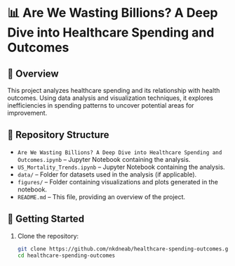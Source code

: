 # 📊 Are We Wasting Billions? A Deep Dive into Healthcare Spending and Outcomes

## 📖 Overview
This project analyzes healthcare spending and its relationship with health outcomes. Using data analysis and visualization techniques, it explores inefficiencies in spending patterns to uncover potential areas for improvement.

## 📂 Repository Structure
- `Are We Wasting Billions? A Deep Dive into Healthcare Spending and Outcomes.ipynb` – Jupyter Notebook containing the analysis.
- `US_Mortality_Trends.ipynb` – Jupyter Notebook containing the analysis.
- `data/` – Folder for datasets used in the analysis (if applicable).
- `figures/` – Folder containing visualizations and plots generated in the notebook.
- `README.md` – This file, providing an overview of the project.

## 🚀 Getting Started
1. Clone the repository:
   ```sh
   git clone https://github.com/nkdneab/healthcare-spending-outcomes.git
   cd healthcare-spending-outcomes
